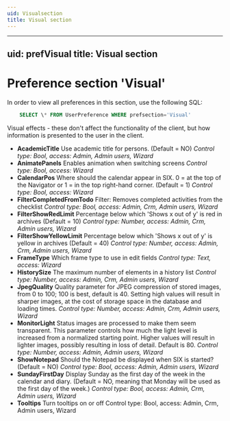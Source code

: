 ```yaml
---
uid: Visualsection
title: Visual section
---
```


---
uid: prefVisual
title: Visual section
---

Preference section 'Visual'
===========================

In order to view all preferences in this section, use the following SQL:

```SQL
    SELECT \* FROM UserPreference WHERE prefsection='Visual'
```

Visual effects - these don't affect the functionality of the client, but how information is presented to the user in the client.

* **AcademicTitle**
Use academic title for persons. (Default = NO)
*Control type: Bool, access: Admin, Admin users, Wizard*
* **AnimatePanels**
Enables animation when switching screens
*Control type: Bool, access: Wizard*
* **CalendarPos**
Where should the calendar appear in SIX. 0 = at the top of the Navigator or 1 = in the top right-hand corner. (Default = 1)
*Control type: Bool, access: Wizard*
* **FilterCompletedFromTodo**
Filter: Removes completed activities from the checklist
*Control type: Bool, access: Admin, Crm, Admin users, Wizard*
* **FilterShowRedLimit**
Percentage below which 'Shows x out of y' is red in archives (Default = 10)
*Control type: Number, access: Admin, Crm, Admin users, Wizard*
* **FilterShowYellowLimit**
Percentage below which 'Shows x out of y' is yellow in archives (Default = 40)
*Control type: Number, access: Admin, Crm, Admin users, Wizard*
* **FrameType**
Which frame type to use in edit fields
*Control type: Text, access: Wizard*
* **HistorySize**
The maximum number of elements in a history list
*Control type: Number, access: Admin, Crm, Admin users, Wizard*
* **JpegQuality**
Quality parameter for JPEG compression of stored images, from 0 to 100; 100 is best, default is 40. Setting high values will result in sharper images, at the cost of storage space in the database and loading times.
*Control type: Number, access: Admin, Crm, Admin users, Wizard*
* **MonitorLight**
Status images are processed to make them seem transparent. This parameter controls how much the light level is increased from a normalized starting point. Higher values will result in lighter images, possibly resulting in loss of detail. Default is 80.
*Control type: Number, access: Admin, Admin users, Wizard*
* **ShowNotepad**
Should the Notepad be displayed when SIX is started? (Default = NO)
*Control type: Bool, access: Admin, Admin users, Wizard*
* **SundayFirstDay**
Display Sunday as the first day of the week in the calendar and diary. (Default = NO, meaning that Monday will be used as the first day of the week.)
*Control type: Bool, access: Admin, Crm, Admin users, Wizard*
* **Tooltips**
Turn tooltips on or off
Control type: Bool, access: Admin, Crm, Admin users, Wizard